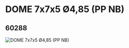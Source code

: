# DOME 7x7x5 Ø4,85 (PP NB)
## 60288
![DOME 7x7x5 Ø4,85 (PP NB)](https://lc-www-live-s.legocdn.com/media/bricks/5/2/4512451.jpg)